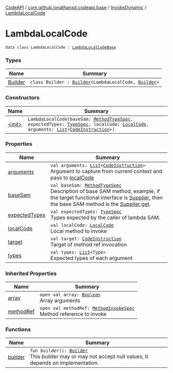 [CodeAPI](../../../index.md) / [com.github.jonathanxd.codeapi.base](../../index.md) / [InvokeDynamic](../index.md) / [LambdaLocalCode](.)

# LambdaLocalCode

`data class LambdaLocalCode : `[`LambdaLocalCodeBase`](../../-invoke-dynamic-base/-lambda-local-code-base/index.md)

### Types

| Name | Summary |
|---|---|
| [Builder](-builder/index.md) | `class Builder : `[`Builder`](../../-invoke-dynamic-base/-lambda-local-code-base/-builder/index.md)`<LambdaLocalCode, `[`Builder`](-builder/index.md)`>` |

### Constructors

| Name | Summary |
|---|---|
| [&lt;init&gt;](-init-.md) | `LambdaLocalCode(baseSam: `[`MethodTypeSpec`](../../../com.github.jonathanxd.codeapi.common/-method-type-spec/index.md)`, expectedTypes: `[`TypeSpec`](../../-type-spec/index.md)`, localCode: `[`LocalCode`](../../-local-code/index.md)`, arguments: `[`List`](https://kotlinlang.org/api/latest/jvm/stdlib/kotlin.collections/-list/index.html)`<`[`CodeInstruction`](../../../com.github.jonathanxd.codeapi/-code-instruction.md)`>)` |

### Properties

| Name | Summary |
|---|---|
| [arguments](arguments.md) | `val arguments: `[`List`](https://kotlinlang.org/api/latest/jvm/stdlib/kotlin.collections/-list/index.html)`<`[`CodeInstruction`](../../../com.github.jonathanxd.codeapi/-code-instruction.md)`>`<br>Argument to capture from current context and pass to [localCode](local-code.md) |
| [baseSam](base-sam.md) | `val baseSam: `[`MethodTypeSpec`](../../../com.github.jonathanxd.codeapi.common/-method-type-spec/index.md)<br>Description of base SAM method, example, if the target functional interface is [Supplier](#), then the base SAM method is the [Supplier.get](#). |
| [expectedTypes](expected-types.md) | `val expectedTypes: `[`TypeSpec`](../../-type-spec/index.md)<br>Types expected by the caller of lambda SAM. |
| [localCode](local-code.md) | `val localCode: `[`LocalCode`](../../-local-code/index.md)<br>Local method to invoke |
| [target](target.md) | `val target: `[`CodeInstruction`](../../../com.github.jonathanxd.codeapi/-code-instruction.md)<br>Target of method ref invocation |
| [types](types.md) | `val types: `[`List`](https://kotlinlang.org/api/latest/jvm/stdlib/kotlin.collections/-list/index.html)`<Type>`<br>Expected types of each argument |

### Inherited Properties

| Name | Summary |
|---|---|
| [array](../../-invoke-dynamic-base/-lambda-local-code-base/array.md) | `open val array: `[`Boolean`](https://kotlinlang.org/api/latest/jvm/stdlib/kotlin/-boolean/index.html)<br>Array arguments |
| [methodRef](../../-invoke-dynamic-base/-lambda-local-code-base/method-ref.md) | `open val methodRef: `[`MethodInvokeSpec`](../../../com.github.jonathanxd.codeapi.common/-method-invoke-spec/index.md)<br>Method reference to invoke |

### Functions

| Name | Summary |
|---|---|
| [builder](builder.md) | `fun builder(): `[`Builder`](-builder/index.md)<br>This builder may or may not accept null values, it depends on implementation. |
